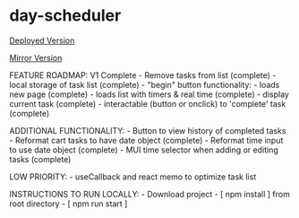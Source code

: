 # day-scheduler
[Deployed Version](https://www.day-scheduler.ca)

[Mirror Version](https://www.dayscheduler.ca)

FEATURE ROADMAP: V1 Complete
    - Remove tasks from list (complete)
    - local storage of task list (complete)
    - "begin" button functionality: 
        - loads new page (complete)
        - loads list with timers & real time (complete)
        - display current task (complete)
        - interactable (button or onclick) to 'complete' task (complete)

ADDITIONAL FUNCTIONALITY:
    - Button to view history of completed tasks
        - Reformat cart tasks to have date object (complete)
        - Reformat time input to use date object (complete)
    - MUI time selector when adding or editing tasks (complete)

LOW PRIORITY:
    - useCallback and react memo to optimize task list

INSTRUCTIONS TO RUN LOCALLY:
    - Download project
    - [ npm install ] from root directory
    - [ npm run start ]
